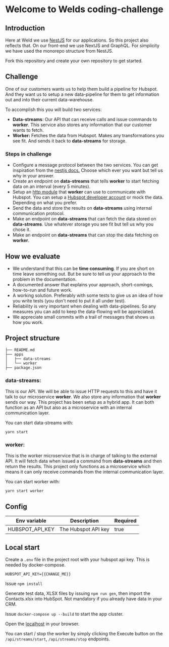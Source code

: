 # Welcome to Welds coding-challenge

## Introduction

Here at Weld we use [NestJS](https://nestjs.com/) for our applications. So this project also reflects that. On our front-end we use NextJS and GraphQL. For simplicity we have used the monorepo structure from NestJS.

Fork this repository and create your own repository to get started.

## Challenge

One of our customers wants us to help them build a pipeline for Hubspot. And they want us to setup a new data-pipeline for them to get information out and into their current data-warehouse.

To accomplish this you will build two services:

- **Data-streams**: Our API that can receive calls and issue commands to **worker**. This service also stores any information that our customer wants to fetch.
- **Worker:** Fetches the data from Hubspot. Makes any transformations you see fit. And sends it back to **data-streams** for storage.

### Steps in challenge

- Configure a message protocol between the two services. You can get inspiration from the [nestjs docs.](https://docs.nestjs.com/microservices/basics) Choose which ever you want but tell us why in your answer.
- Create an endpoint on **data-streams** that tells **worker** to start fetching data on an interval (every 5 minutes).
- Setup an [http module](https://docs.nestjs.com/techniques/http-module) that **worker** can use to communicate with Hubspot. You can setup a [Hubspot developer account](https://developers.hubspot.com/) or mock the data. Depending on what you prefer.
- Send the data and store the results on **data-streams** using internal communication protocol.
- Make an endpoint on **data-streams** that can fetch the data stored on **data-streams**. Use whatever storage you see fit but tell us why you chose it.
- Make an endpoint on **data-streams** that can stop the data fetching on **worker**.

## How we evaluate

- We understand that this can be **time consuming**. If you are short on time leave something out. But be sure to tell us your approach to the problem in the documentation.
- A documented answer that explains your approach, short-comings, how-to-run and future work.
- A working solution. Preferably with some tests to give us an idea of how you write tests (you don't need to put it all under test).
- Reliability is very important when dealing with data-pipelines. So any measures you can add to keep the data-flowing will be appreciated.
- We appreciate small commits with a trail of messages that shows us how you work.

## Project structure

```
├── README.md
├── apps
│   ├── data-streams
│   └── worker
├── package.json
```

### data-streams:

This is our API. We will be able to issue HTTP requests to this and have it talk to our microservice **worker**.
We also store any information that **worker** sends our way. This project has been setup as a hybrid app. It can both function as an API but also as a microservice with an internal communication layer.

You can start data-streams with:

```
yarn start
```

### worker:

This is the worker microservice that is in charge of talking to the external API. It will fetch data when issued a command from **data-streams** and then return the results. This project only functions as a microservice which means it can only receive commands from the internal communication layer.

You can start worker with:

```
yarn start worker
```

## Config

| Env variable    | Description         | Required |
| --------------- | ------------------- | -------- |
| HUBSPOT_API_KEY | The Hubspot API key | true     |

## Local start

Create a `.env` file in the project root with your hubspot api key. This is needed by docker-compose.

```
HUBSPOT_API_KEY={{CHANGE_ME}}
```

Issue `npm install`

Generate test data, XLSX files by issuing `npm run gen`, then import the Contacts.xlsx into HubSpot. Not mandatory if you already have data in your CRM.

Issue `docker-compose up --build` to start the app cluster.

Open the [localhost](http://localhost:3000/api-doc) in your browser.

You can start / stop the worker by simply clicking the Execute button on the `/api/streams/start`, `/api/streams/stop` endpoints.
